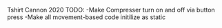 Tshirt Cannon 2020
TODO:
-Make Compresser turn on and off via button press
-Make all movement-based code initilize as static

